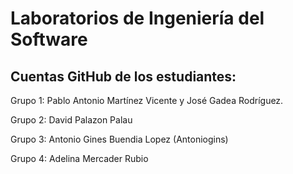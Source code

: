 # Laboratorios de Ingeniería del Software
## Cuentas GitHub de los estudiantes:
Grupo 1: Pablo Antonio Martínez Vicente y José Gadea Rodríguez.

Grupo 2: David Palazon Palau

Grupo 3: Antonio Gines Buendia Lopez (Antoniogins)

Grupo 4: Adelina Mercader Rubio
